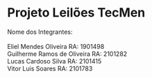 # Projeto Leilões TecMen
Nome dos Integrantes:<br>
<br>Eliel Mendes Oliveira RA: 1901498
<br>Guilherme Ramos de Oliveira RA: 2101282
<br>Lucas Cardoso Silva  RA: 2101415
<br>Vitor Luis Soares RA: 2101783
